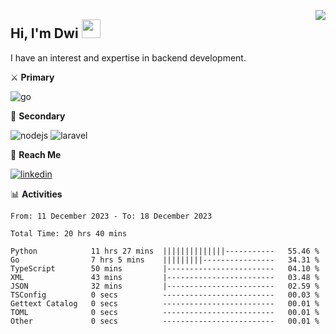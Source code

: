 [<img src="https://komarev.com/ghpvc/?username=masred&color=green&style=flat-square&label=Profile+Views" align="right">](github.com/masred)

## Hi, I'm Dwi <img src="https://raw.githubusercontent.com/MartinHeinz/MartinHeinz/master/wave.gif" width="30px">

I have an interest and expertise in backend development.

⚔️ **Primary**

![go](https://img.shields.io/badge/---?logo=go&label=Golang&style=social)

🔪 **Secondary**

![nodejs](https://img.shields.io/badge/---?logo=node.js&label=Node.js&style=social&logoColor=green)
![laravel](https://img.shields.io/badge/---?logo=laravel&label=Laravel&style=social)

🔗 **Reach Me**

[![linkedin](https://img.shields.io/badge/---?logo=linkedin&label=LinkedIn&style=social)](https://linkedin.com/in/dwifitriyanto)

📊 **Activities**

<!--START_SECTION:waka-->

```all_time
From: 11 December 2023 - To: 18 December 2023

Total Time: 20 hrs 40 mins

Python            11 hrs 27 mins  ||||||||||||||-----------   55.46 %
Go                7 hrs 5 mins    |||||||||----------------   34.31 %
TypeScript        50 mins         |------------------------   04.10 %
XML               43 mins         |------------------------   03.48 %
JSON              32 mins         |------------------------   02.59 %
TSConfig          0 secs          -------------------------   00.03 %
Gettext Catalog   0 secs          -------------------------   00.01 %
TOML              0 secs          -------------------------   00.01 %
Other             0 secs          -------------------------   00.01 %
```

<!--END_SECTION:waka-->
